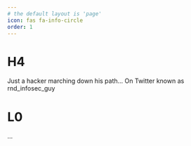 ```yaml
---
# the default layout is 'page'
icon: fas fa-info-circle
order: 1
---
```


# H4
Just a hacker marching down his path... On Twitter known as rnd_infosec_guy</p>

# L0
...
